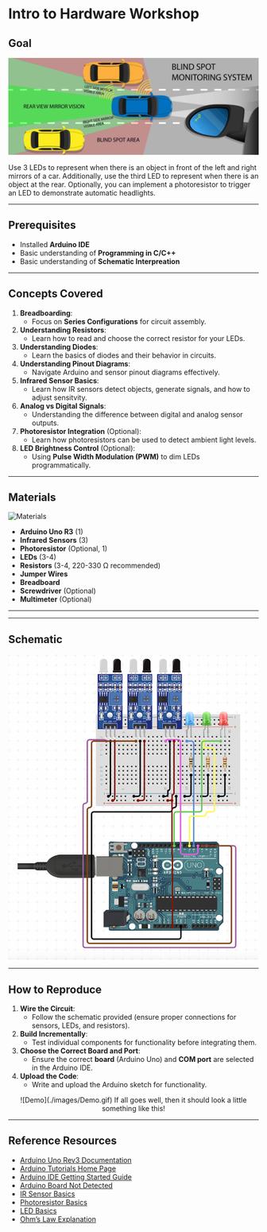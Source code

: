 # Intro to Hardware Workshop

## Goal

![Blindspot Diagram](./images/BlindspotDiagram.jpeg)

Use 3 LEDs to represent when there is an object in front of the left and right mirrors of a car. Additionally, use the third LED to represent when there is an object at the rear. Optionally, you can implement a photoresistor to trigger an LED to demonstrate automatic headlights.

---

## Prerequisites
- Installed **Arduino IDE**
- Basic understanding of **Programming in C/C++**
- Basic understanding of **Schematic Interpreation**

---

## Concepts Covered
1. **Breadboarding**:
   - Focus on **Series Configurations** for circuit assembly.
2. **Understanding Resistors**:
   - Learn how to read and choose the correct resistor for your LEDs.
3. **Understanding Diodes**:
   - Learn the basics of diodes and their behavior in circuits.
4. **Understanding Pinout Diagrams**:
   - Navigate Arduino and sensor pinout diagrams effectively.
5. **Infrared Sensor Basics**:
   - Learn how IR sensors detect objects, generate signals, and how to adjust sensitvity.
6. **Analog vs Digital Signals**:
   - Understanding the difference between digital and analog sensor outputs.
7. **Photoresistor Integration** (Optional):
   - Learn how photoresistors can be used to detect ambient light levels.
8. **LED Brightness Control** (Optional):
   - Using **Pulse Width Modulation (PWM)** to dim LEDs programmatically.

---

## Materials

![Materials](./images/Materials.png)

- **Arduino Uno R3** (1)
- **Infrared Sensors** (3)
- **Photoresistor** (Optional, 1)
- **LEDs** (3-4)
- **Resistors** (3-4, 220-330 Ω recommended)
- **Jumper Wires** 
- **Breadboard**
- **Screwdriver** (Optional)
- **Multimeter** (Optional)

---

---

## Schematic

![Schematic](./images/Schematic.png)

---

## How to Reproduce
1. **Wire the Circuit**:
   - Follow the schematic provided (ensure proper connections for sensors, LEDs, and resistors).
2. **Build Incrementally**:
   - Test individual components for functionality before integrating them.
3. **Choose the Correct Board and Port**:
   - Ensure the correct **board** (Arduino Uno) and **COM port** are selected in the Arduino IDE.
4. **Upload the Code**:
   - Write and upload the Arduino sketch for functionality.
  

<p align="center">
![Demo](./images/Demo.gif)
If all goes well, then it should look a little something like this!
</p>

---

## Reference Resources
- [Arduino Uno Rev3 Documentation](https://docs.arduino.cc/hardware/uno-rev3/)
- [Arduino Tutorials Home Page](https://www.arduino.cc/en/Tutorial/HomePage)
- [Arduino IDE Getting Started Guide](https://docs.arduino.cc/learn/starting-guide/the-arduino-software-ide/)
- [Arduino Board Not Detected](https://support.arduino.cc/hc/en-us/articles/360016119519-Troubleshooting-for-boards-not-detected-by-PC)
- [IR Sensor Basics](https://components101.com/sensors/ir-sensor-module)
- [Photoresistor Basics](https://components101.com/resistors/ldr-datasheet)
- [LED Basics](https://learn.sparkfun.com/tutorials/light-emitting-diodes-leds/all)
- [Ohm’s Law Explanation](https://learn.sparkfun.com/tutorials/voltage-current-resistance-and-ohms-law)

